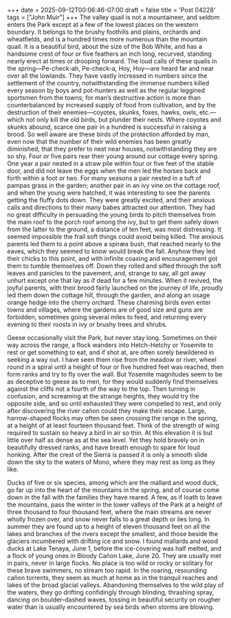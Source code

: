 +++
date = 2025-09-12T00:06:46-07:00
draft = false
title = 'Post 04228'
tags = ["John Muir"]
+++
The valley quail is not a mountaineer, and seldom enters the Park except at a few of the lowest places on the western boundary. It belongs to the brushy foothills and plains, orchards and wheatfields, and is a hundred times more numerous than the mountain quail. It is a beautiful bird, about the size of the Bob White, and has a handsome crest of four or five feathers an inch long, recurved, standing nearly erect at times or drooping forward. The loud calls of these quails in the spring—Pe-check-ah, Pe-check-a, Hoy, Hoy—are heard far and near over all the lowlands. They have vastly increased in numbers since the settlement of the country, notwithstanding the immense numbers killed every season by boys and pot-hunters as well as the regular leggined sportsmen from the towns; for man’s destructive action is more than counterbalanced by increased supply of food from cultivation, and by the destruction of their enemies—coyotes, skunks, foxes, hawks, owls, etc.—which not only kill the old birds, but plunder their nests. Where coyotes and skunks abound, scarce one pair in a hundred is successful in raising a brood. So well aware are these birds of the protection afforded by man, even now that the number of their wild enemies has been greatly diminished, that they prefer to nest near houses, notwithstanding they are so shy. Four or five pairs rear their young around our cottage every spring. One year a pair nested in a straw pile within four or five feet of the stable door, and did not leave the eggs when the men led the horses back and forth within a foot or two. For many seasons a pair nested in a tuft of pampas grass in the garden; another pair in an ivy vine on the cottage roof, and when the young were hatched, it was interesting to see the parents getting the fluffy dots down. They were greatly excited, and their anxious calls and directions to their many babes attracted our attention. They had no great difficulty in persuading the young birds to pitch themselves from the main roof to the porch roof among the ivy, but to get them safely down from the latter to the ground, a distance of ten feet, was most distressing. It seemed impossible the frail soft things could avoid being killed. The anxious parents led them to a point above a spiræa bush, that reached nearly to the eaves, which they seemed to know would break the fall. Anyhow they led their chicks to this point, and with infinite coaxing and encouragement got them to tumble themselves off. Down they rolled and sifted through the soft leaves and panicles to the pavement, and, strange to say, all got away unhurt except one that lay as if dead for a few minutes. When it revived, the joyful parents, with their brood fairly launched on the journey of life, proudly led them down the cottage hill, through the garden, and along an osage orange hedge into the cherry orchard. These charming birds even enter towns and villages, where the gardens are of good size and guns are forbidden, sometimes going several miles to feed, and returning every evening to their roosts in ivy or brushy trees and shrubs.

Geese occasionally visit the Park, but never stay long. Sometimes on their way across the range, a flock wanders into Hetch-Hetchy or Yosemite to rest or get something to eat, and if shot at, are often sorely bewildered in seeking a way out. I have seen them rise from the meadow or river, wheel round in a spiral until a height of four or five hundred feet was reached, then form ranks and try to fly over the wall. But Yosemite magnitudes seem to be as deceptive to geese as to men, for they would suddenly find themselves against the cliffs not a fourth of the way to the top. Then turning in confusion, and screaming at the strange heights, they would try the opposite side, and so until exhausted they were compelled to rest, and only after discovering the river cañon could they make their escape. Large, harrow-shaped flocks may often be seen crossing the range in the spring, at a height of at least fourteen thousand feet. Think of the strength of wing required to sustain so heavy a bird in air so thin. At this elevation it is but little over half as dense as at the sea level. Yet they hold bravely on in beautifully dressed ranks, and have breath enough to spare for loud honking. After the crest of the Sierra is passed it is only a smooth slide down the sky to the waters of Mono, where they may rest as long as they like.

Ducks of five or six species, among which are the mallard and wood duck, go far up into the heart of the mountains in the spring, and of course come down in the fall with the families they have reared. A few, as if loath to leave the mountains, pass the winter in the lower valleys of the Park at a height of three thousand to four thousand feet, where the main streams are never wholly frozen over, and snow never falls to a great depth or lies long. In summer they are found up to a height of eleven thousand feet on all the lakes and branches of the rivers except the smallest, and those beside the glaciers incumbered with drifting ice and snow. I found mallards and wood ducks at Lake Tenaya, June 1, before the ice-covering was half melted, and a flock of young ones in Bloody Cañon Lake, June 20. They are usually met in pairs, never in large flocks. No place is too wild or rocky or solitary for these brave swimmers, no stream too rapid. In the roaring, resounding cañon torrents, they seem as much at home as in the tranquil reaches and lakes of the broad glacial valleys. Abandoning themselves to the wild play of the waters, they go drifting confidingly through blinding, thrashing spray, dancing on boulder-dashed waves, tossing in beautiful security on rougher water than is usually encountered by sea birds when storms are blowing.
